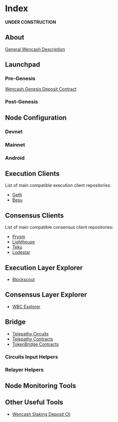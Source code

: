 # Index
**UNDER CONSTRUCTION**

## About

[General Wencash Description](https://github.com/wencash/about)

## Launchpad

### Pre-Genesis

[Wencash Genesis Deposit Contract](https://github.com/wencash/genesis-deposit-contract)

### Post-Genesis

## Node Configuration

### Devnet

### Mainnet

### Android

## Execution Clients

List of main compatible execution client repositories:

- [Geth](https://github.com/ethereum/go-ethereum)
- [Besu](https://github.com/hyperledger/besu)

## Consensus Clients

List of main compatible consensus client repositories:

- [Prysm](https://github.com/prysmaticlabs/prysm)
- [Lighthouse](https://github.com/sigp/lighthouse/)
- [Teku](https://github.com/ConsenSys/teku)
- [Lodestar](https://github.com/ChainSafe/lodestar)

## Execution Layer Explorer

- [Blockscout](https://github.com/blockscout/blockscout)

## Consensus Layer Explorer

- [WBC Explorer](https://github.com/wencash/wbc-explorer)

## Bridge

- [Telepathy Circuits](https://github.com/succinctlabs/telepathy-circuits)
- [Telepathy Contracts](https://github.com/succinctlabs/telepathy-contracts)
- [TokenBridge Contracts](https://github.com/omni/tokenbridge-contracts)

### Circuits Input Helpers

### Relayer Helpers 

## Node Monitoring Tools

## Other Useful Tools

- [Wencash Staking Deposit Cli](https://github.com/wencash/staking-deposit-cli)
